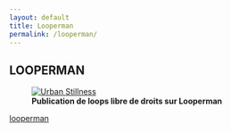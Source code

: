 ```yaml
---
layout: default
title: Looperman
permalink: /looperman/
---
```


<section class="image-gallery">
  <h2 class="gallery-title">LOOPERMAN</h2>
  <!-- <p class="gallery-description">A curated selection of recent pieces. Click an image to view it larger.</p> -->
  <div class="gallery-images">
    <figure>
      <a href="https://www.looperman.com/users/profile/4424829" target="_blank">
        <img src="/images/hard_breaks_site.png" alt="Urban Stillness">
      </a>
      <figcaption>
        <strong>Publication de loops libre de droits sur Looperman</strong>
      </figcaption>
    </figure>
  </div>
  <div class="main">
    <p><a href="https://www.looperman.com/users/profile/4424829" target="_blank">looperman</a></p>
  </div>
</section>
